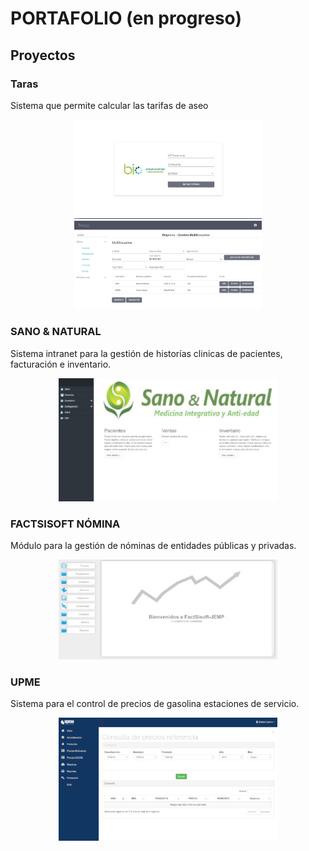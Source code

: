 
# PORTAFOLIO (en progreso)

## Proyectos

### Taras

Sistema que permite calcular las tarifas de aseo 

<center>
 
  <span>
  <img src="img/taras-login.JPG" alt="Login" width="300" />
  </span>
  <span>
  <img src="img/taras_multiusuarios.JPG" alt="MultiUsuarios" width="300"/>
</span>
</center>


### SANO & NATURAL

Sistema intranet para la gestión de historías clinicas de pacientes, facturación e inventario.

<center><img src="img/sanoynatural.jpg" alt="Sano & Natural" /></center>

### FACTSISOFT NÓMINA

Módulo para la gestión de nóminas de entidades públicas y privadas.

<center><img src="img/factsisoft.jpg" alt="FACTSISOFT Nómina" /></center>


### UPME

Sistema para el control de precios de gasolina estaciones de servicio.

<center><img src="img/upme.jpg" alt="UPME" /></center>
